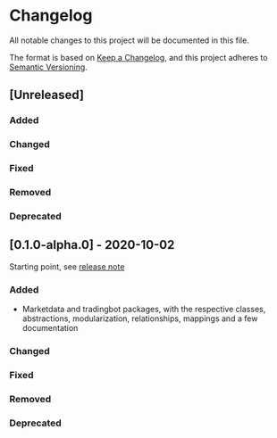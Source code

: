 # Changelog

All notable changes to this project will be documented in this file.

The format is based on [Keep a Changelog](https://keepachangelog.com/en/1.0.0/), and this project
adheres to [Semantic Versioning](https://semver.org/spec/v2.0.0.html).

## [Unreleased]

### Added

### Changed

### Fixed

### Removed

### Deprecated

## [0.1.0-alpha.0] - 2020-10-02

Starting point, see [release note](https://gitlab.com/marcusmello/anansi/-/releases/0.1.0-alpha.0)

### Added

- Marketdata and tradingbot packages, with the respective classes,
abstractions, modularization, relationships, mappings and a few
documentation

### Changed

### Fixed

### Removed

### Deprecated
